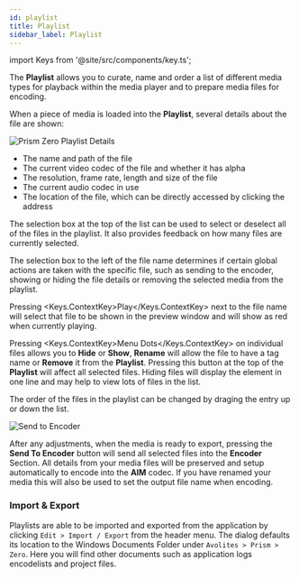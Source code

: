 ```yaml
---
id: playlist
title: Playlist
sidebar_label: Playlist
---
```


import Keys from '@site/src/components/key.ts';

The **Playlist** allows you to curate, name and order a list of different media types for playback within the media player and to prepare media files for encoding.

When a piece of media is loaded into the **Playlist**, several details about the file are shown: 

![Prism Zero Playlist Details](/prismdocs/images/playlistdetails.png "Playlist Details")

* The name and path of the file
* The current video codec of the file and whether it has alpha
* The resolution, frame rate, length and size of the file
* The current audio codec in use
* The location of the file, which can be directly accessed by clicking the address

The selection box at the top of the list can be used to select or deselect all of the files in the playlist. It also provides feedback on how many files are currently selected.

The selection box to the left of the file name determines if certain global actions are taken with the specific file, such as sending to the encoder, showing or hiding the file details or removing the selected media from the playlist.

Pressing <Keys.ContextKey>Play</Keys.ContextKey> next to the file name will select that file to be shown in the preview window and will show as red when currently playing. 

Pressing <Keys.ContextKey>Menu Dots</Keys.ContextKey> on individual files allows you to **Hide** or **Show**, **Rename** will allow the file to have a tag name or **Remove** it from the **Playlist**. Pressing this button at the top of the **Playlist** will affect all selected files. Hiding files will display the element in one line and may help to view lots of files in the list.

The order of the files in the playlist can be changed by draging the entry up or down the list.  

![Send to Encoder](/prismdocs/images/sendtoencoder.png "Send to Encoder")

After any adjustments, when the media is ready to export, pressing the **Send To Encoder** button will send all selected files into the **Encoder** Section. All details from your media files will be preserved and setup automatically to encode into the **AIM** codec. If you have renamed your media this will also be used to set the output file name when encoding.

### Import & Export

Playlists are able to be imported and exported from the application by clicking `Edit > Import / Export` from the header menu. The dialog defaults its location to the Windows Documents Folder under `Avolites > Prism > Zero`. Here you will find other documents such as application logs encodelists and project files.
